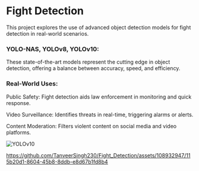# Fight Detection
 This project explores the use of advanced object detection models for fight detection in real-world scenarios.  
 
 ### YOLO-NAS, YOLOv8, YOLOv10:
These state-of-the-art models represent the cutting edge in object detection, offering a balance between accuracy, speed, and efficiency.

### Real-World Uses:  

Public Safety: Fight detection aids law enforcement in monitoring and quick response.  

Video Surveillance: Identifies threats in real-time, triggering alarms or alerts.  

Content Moderation: Filters violent content on social media and video platforms.

![YOLOv10](https://github.com/TanveerSingh230/Fight_Detection/assets/108932947/ef3890c4-c563-431b-96de-5f926e3f7f33)


https://github.com/TanveerSingh230/Fight_Detection/assets/108932947/115b20d1-8604-45b8-8ddb-e8d67b1fd8b4


